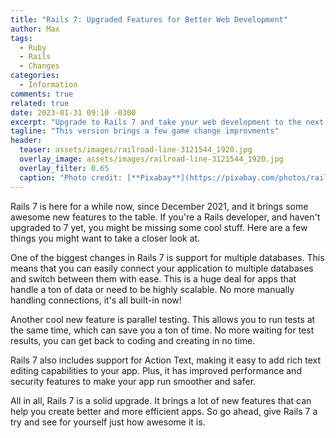 ```yaml
---
title: "Rails 7: Upgraded Features for Better Web Development"
author: Max
tags:
  - Ruby
  - Rails
  - Changes
categories:
  - Information
comments: true
related: true
date: 2023-01-31 09:10 -0300
excerpt: "Upgrade to Rails 7 and take your web development to the next level with its new features like support for multiple databases, parallel testing and improved performance and security."
tagline: "This version brings a few game change improvments"
header:
  teaser: assets/images/railroad-line-3121544_1920.jpg
  overlay_image: assets/images/railroad-line-3121544_1920.jpg
  overlay_filter: 0.65
  caption: "Photo credit: [**Pixabay**](https://pixabay.com/photos/railroad-line-railroad-route-rail-3121544/){:target='_blank'}"
---
```


Rails 7 is here for a while now, since December 2021, and it brings some awesome new features to the table. If you're a Rails developer, and haven't upgraded to 7 yet, you might be missing some cool stuff. Here are a few things you might want to take a closer look at.

One of the biggest changes in Rails 7 is support for multiple databases. This means that you can easily connect your application to multiple databases and switch between them with ease. This is a huge deal for apps that handle a ton of data or need to be highly scalable. No more manually handling connections, it's all built-in now!

Another cool new feature is parallel testing. This allows you to run tests at the same time, which can save you a ton of time. No more waiting for test results, you can get back to coding and creating in no time.

Rails 7 also includes support for Action Text, making it easy to add rich text editing capabilities to your app. Plus, it has improved performance and security features to make your app run smoother and safer.

All in all, Rails 7 is a solid upgrade. It brings a lot of new features that can help you create better and more efficient apps. So go ahead, give Rails 7 a try and see for yourself just how awesome it is.
